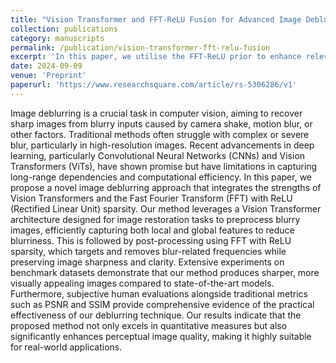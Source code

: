 ```yaml
---
title: "Vision Transformer and FFT-ReLU Fusion for Advanced Image Deblurring"
collection: publications
category: manuscripts
permalink: /publication/vision-transformer-fft-relu-fusion
excerpt: 'In this paper, we utilise the FFT-ReLU prior to enhance relevant frequency components using the Fast Fourier Transform (FFT) while applying ReLU sparsity to suppress noise. Our approach utilizes a Vision Transformer as a pre-processing model to generate a less blurry intermediate image by capturing both local and global features, which is then refined through FFT-ReLU, resulting in a sharp, high-quality output. Our experimental results demonstrate that our method consistently outperforms state-of-the-art image deblurring models, providing sharper and more visually compelling images.'
date: 2024-09-09
venue: 'Preprint'
paperurl: 'https://www.researchsquare.com/article/rs-5306286/v1'
---
```

Image deblurring is a crucial task in computer vision, aiming to recover sharp images from blurry inputs caused by camera shake, motion blur, or other factors. Traditional methods often struggle with complex or severe blur, particularly in high-resolution images. Recent advancements in deep learning, particularly Convolutional Neural Networks (CNNs) and Vision Transformers (ViTs), have shown promise but have limitations in capturing long-range dependencies and computational efficiency. In this paper, we propose a novel image deblurring approach that integrates the strengths of Vision Transformers and the Fast Fourier Transform (FFT) with ReLU (Rectified Linear Unit) sparsity. Our method leverages a Vision Transformer architecture designed for image restoration tasks to preprocess blurry images, efficiently capturing both local and global features to reduce blurriness. This is followed by post-processing using FFT with ReLU sparsity, which targets and removes blur-related frequencies while preserving image sharpness and clarity. Extensive experiments on benchmark datasets demonstrate that our method produces sharper, more visually appealing images compared to state-of-the-art models. Furthermore, subjective human evaluations alongside traditional metrics such as PSNR and SSIM provide comprehensive evidence of the practical effectiveness of our deblurring technique. Our results indicate that the proposed method not only excels in quantitative measures but also significantly enhances perceptual image quality, making it highly suitable for real-world applications.